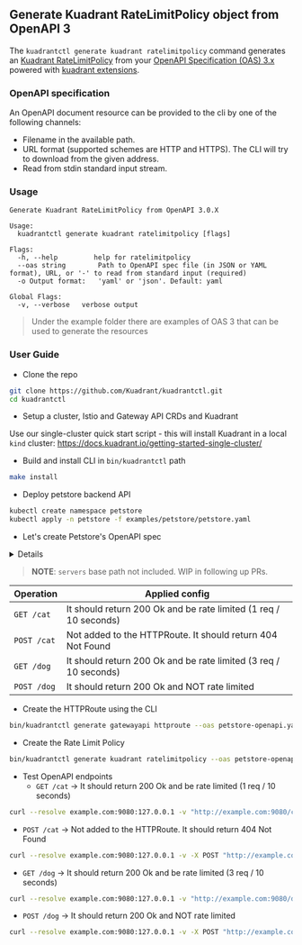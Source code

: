 ## Generate Kuadrant RateLimitPolicy object from OpenAPI 3

The `kuadrantctl generate kuadrant ratelimitpolicy` command generates an [Kuadrant RateLimitPolicy](https://docs.kuadrant.io/kuadrant-operator/doc/rate-limiting/)
from your [OpenAPI Specification (OAS) 3.x](https://spec.openapis.org/oas/latest.html) powered with [kuadrant extensions](openapi-kuadrant-extensions.md).

### OpenAPI specification

An OpenAPI document resource can be provided to the cli by one of the following channels:

* Filename in the available path.
* URL format (supported schemes are HTTP and HTTPS). The CLI will try to download from the given address.
* Read from stdin standard input stream.

### Usage

```shell
Generate Kuadrant RateLimitPolicy from OpenAPI 3.0.X

Usage:
  kuadrantctl generate kuadrant ratelimitpolicy [flags]

Flags:
  -h, --help         help for ratelimitpolicy
  --oas string        Path to OpenAPI spec file (in JSON or YAML format), URL, or '-' to read from standard input (required)
  -o Output format:   'yaml' or 'json'. Default: yaml

Global Flags:
  -v, --verbose   verbose output
```

> Under the example folder there are examples of OAS 3 that can be used to generate the resources

### User Guide

* Clone the repo 
```bash
git clone https://github.com/Kuadrant/kuadrantctl.git
cd kuadrantctl
```
* Setup a cluster, Istio and Gateway API CRDs and Kuadrant

Use our single-cluster quick start script - this will install Kuadrant in a local `kind` cluster: https://docs.kuadrant.io/getting-started-single-cluster/

* Build and install CLI in `bin/kuadrantctl` path
```bash
make install
```

* Deploy petstore backend API
```bash
kubectl create namespace petstore
kubectl apply -n petstore -f examples/petstore/petstore.yaml
```
* Let's create Petstore's OpenAPI spec

<details>

```yaml
cat <<EOF >petstore-openapi.yaml
---
openapi: "3.0.3"
info:
  title: "Pet Store API"
  version: "1.0.0"
  x-kuadrant:
    route:
      name: "petstore"
      namespace: "petstore"
      hostnames:
        - example.com
      parentRefs:
        - name: istio-ingressgateway
          namespace: istio-system
servers:
  - url: https://example.io/v1
paths:
  /cat:
    x-kuadrant:  ## Path level Kuadrant Extension
      backendRefs:
        - name: petstore
          port: 80
          namespace: petstore
      rate_limit:
        rates:
          - limit: 1
            duration: 10
            unit: second
        counters:
          - request.headers.x-forwarded-for
    get:  # Added to the route and rate limited
      operationId: "getCat"
      responses:
        405:
          description: "invalid input"
    post:  # NOT added to the route
      x-kuadrant: 
        disable: true
      operationId: "postCat"
      responses:
        405:
          description: "invalid input"
  /dog:
    get:  # Added to the route and rate limited
      x-kuadrant:  ## Operation level Kuadrant Extension
        backendRefs:
          - name: petstore
            port: 80
            namespace: petstore
        rate_limit:
          rates:
            - limit: 3
              duration: 10
              unit: second
          counters:
            - request.headers.x-forwarded-for
      operationId: "getDog"
      responses:
        405:
          description: "invalid input"
    post:  # Added to the route and NOT rate limited
      x-kuadrant:  ## Operation level Kuadrant Extension
        backendRefs:
          - name: petstore
            port: 80
            namespace: petstore
      operationId: "postDog"
      responses:
        405:
          description: "invalid input"
EOF
```

</details>

> **NOTE**: `servers` base path not included. WIP in following up PRs.

| Operation | Applied config |
| --- | --- |
| `GET /cat` | It should return 200 Ok and be rate limited (1 req / 10 seconds)  |
| `POST /cat`  | Not added to the HTTPRoute. It should return 404 Not Found  |
| `GET /dog`  | It should return 200 Ok and be rate limited (3 req / 10 seconds) |
| `POST /dog`   | It should return 200 Ok and NOT rate limited  |


* Create the HTTPRoute using the CLI
```bash
bin/kuadrantctl generate gatewayapi httproute --oas petstore-openapi.yaml | kubectl apply -n petstore -f -
```

* Create the Rate Limit Policy
```bash
bin/kuadrantctl generate kuadrant ratelimitpolicy --oas petstore-openapi.yaml | kubectl apply -n petstore -f -
```

* Test OpenAPI endpoints
  * `GET /cat` -> It should return 200 Ok and be rate limited (1 req / 10 seconds)

```bash
curl --resolve example.com:9080:127.0.0.1 -v "http://example.com:9080/cat"
```
  *   `POST /cat` -> Not added to the HTTPRoute. It should return 404 Not Found
```bash
curl --resolve example.com:9080:127.0.0.1 -v -X POST "http://example.com:9080/cat"
```
  * `GET /dog` -> It should return 200 Ok and be rate limited (3 req / 10 seconds)

```bash
curl --resolve example.com:9080:127.0.0.1 -v "http://example.com:9080/dog"
```

   *  `POST /dog` -> It should return 200 Ok and NOT rate limited

```bash
curl --resolve example.com:9080:127.0.0.1 -v -X POST "http://example.com:9080/dog"
```
